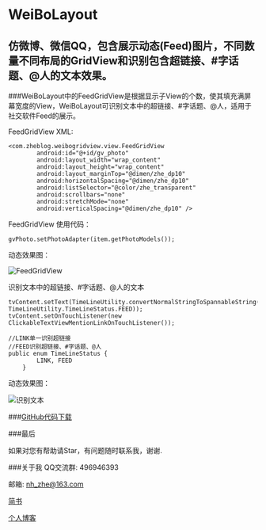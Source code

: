 # WeiBoLayout
仿微博、微信QQ，包含展示动态(Feed)图片，不同数量不同布局的GridView和识别包含超链接、#字话题、@人的文本效果。
---

###WeiBoLayout中的FeedGridView是根据显示子View的个数，使其填充满屏幕宽度的View，WeiBoLayout可识别文本中的超链接、#字话题、@人，适用于社交软件Feed的展示。


FeedGridView XML:

```
<com.zheblog.weibogridview.view.FeedGridView
        android:id="@+id/gv_photo"
        android:layout_width="wrap_content"
        android:layout_height="wrap_content"
        android:layout_marginTop="@dimen/zhe_dp10"
        android:horizontalSpacing="@dimen/zhe_dp10"
        android:listSelector="@color/zhe_transparent"
        android:scrollbars="none"
        android:stretchMode="none"
        android:verticalSpacing="@dimen/zhe_dp10" />
```

FeedGridView 使用代码：

```
gvPhoto.setPhotoAdapter(item.getPhotoModels());
```

动态效果图：

![FeedGridView](https://github.com/zhe525069676/WeiBoLayout/blob/master/gif/WeiBoGridView.gif)

识别文本中的超链接、#字话题、@人的文本

```
tvContent.setText(TimeLineUtility.convertNormalStringToSpannableString(item.getContent(), TimeLineUtility.TimeLineStatus.FEED));
tvContent.setOnTouchListener(new ClickableTextViewMentionLinkOnTouchListener());
```
```
//LINK单一识别超链接
//FEED识别超链接、#字话题、@人
public enum TimeLineStatus {
        LINK, FEED
    }
```
动态效果图：

![识别文本](https://github.com/zhe525069676/WeiBoLayout/blob/master/gif/WeiBoLayoutDes.gif)

###[GitHub代码下载](https://github.com/zhe525069676/WeiBoLayout)

###最后

如果对您有帮助请Star，有问题随时联系我，谢谢.

###关于我
QQ交流群: 496946393

邮箱: nh_zhe@163.com

[简书](http://www.jianshu.com/users/550d52af9d72/latest_articles)

[个人博客](http://www.zheblog.com)